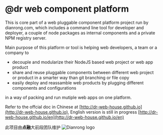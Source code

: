 # @dr web component platform

This is core part of a web pluggable component platform project run by dianrong.com, which includes a command line tool for developer and deployer, a couple of node packages as internal components and a private NPM registry server.

Main purpose of this platform or tool is helping web developers, a team or a company to
- decouple and modularize their NodeJS based web project or web app product
- share and reuse pluggable components between different web project or product in a smarter way than git branching or file copy
- easily deploy and reassamble web products by plugging different components and configurations

in a way of packing and run mutiple web apps on one platform.

Refer to the offcial doc in Chinese at [http://dr-web-house.github.io](http://dr-web-house.github.io), English version is still in progress [http://dr-web-house.github.io/en](http://dr-web-house.github.io/en)

此项目由**点融**大前段团队维护
![Dianrong logo](http://s.dianrong.com/static/image/lender-logo-1@mobile.png)
